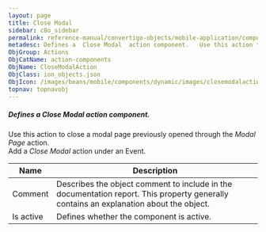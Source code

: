 ```yaml
---
layout: page
title: Close Modal
sidebar: c8o_sidebar
permalink: reference-manual/convertigo-objects/mobile-application/components/action-components/close-modal/
metadesc: Defines a  Close Modal  action component.   Use this action to close a modal page previously opened through the  Modal Page  action. Add a  Close Moda
ObjGroup: Actions
ObjCatName: action-components
ObjName: CloseModalAction
ObjClass: ion_objects.json
ObjIcon: /images/beans/mobile/components/dynamic/images/closemodalaction_color_32x32.png
topnav: topnavobj
---
```

##### Defines a <i>Close Modal</i> action component. <br/>

 Use this action to close a modal page previously opened through the <i>Modal Page</i> action.<br/>
Add a <i>Close Modal</i> action under an Event.

Name | Description 
--- | ---
Comment | Describes the object comment to include in the documentation report.  This property generally contains an explanation about the object. 
Is active | Defines whether the component is active. 


